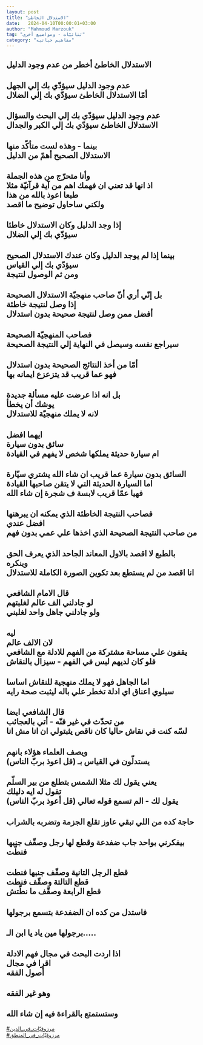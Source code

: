 ```yaml
---
layout: post
title: "الاستدلال الخاطئ"
date:   2024-04-10T00:00:01+03:00
author: "Mahmoud Marzouk"
tag: "ثنائيّات - ومواضيع أخرى"
category: "مفاهيم حياتيه"
---
```



الاستدلال الخاطئ أخطر من عدم وجود الدليل  
-  
عدم وجود الدليل سيؤدّي بك إلي الجهل  
أمّا الاستدلال الخاطئ سيؤدّي بك إلي الضلال  
-  
عدم وجود الدليل سيؤدّي بك إلي البحث والسؤال  
الاستدلال الخاطئ سيؤدّي بك إلي الكبر والجدال  
-  
بينما - وهذه لست متأكّد منها  
الاستدلال الصحيح أهمّ من الدليل  
-  
وأنا متحرّج من هذه الجملة  
اذ انها قد تعني ان فهمك اهم من آية قرآنيّة مثلا  
طبعا اعوذ بالله من هذا  
ولكني ساحاول توضيح ما اقصد  
-  
إذا وجد الدليل وكان الاستدلال خاطئا  
سيؤدّي بك إلي الضلال  
-  
بينما إذا لم يوجد الدليل وكان عندك الاستدلال
الصحيح  
سيؤدّي بك إلي القياس  
ومن ثم الوصول لنتيجة  
-  
بل إنّي أري أنّ صاحب منهجيّة الاستدلال الصحيحة  
إذا وصل لنتيجة خاطئة  
أفضل ممن وصل لنتيجة صحيحة بدون استدلال  
-  
فصاحب المنهجيّة الصحيحة  
سيراجع نفسه وسيصل في النهاية إلي النتيجة
الصحيحة  
-  
أمّا من أخذ النتائج الصحيحة بدون استدلال  
فهو عما قريب قد يتزعزع ايمانه بها  
-  
بل انه اذا عرضت عليه مسألة جديدة  
يوشك أن يخطأ  
لانه لا يملك منهجيّة للاستدلال  
-  
ايهما افضل  
سائق بدون سيارة  
ام سيارة حديثة يملكها شخص لا يفهم في القيادة  
-  
السائق بدون سيارة عما قريب ان شاء الله يشتري
سيّارة  
اما السيارة الحديثة التي لا يتقن صاحبها القيادة  
فهيا عمّا قريب لابسة ف شجرة إن شاء الله  
-  
فصاحب النتيجة الخاطئة الذي يمكنه ان يبرهنها  
افضل عندي  
من صاحب النتيجة الصحيحة الذي اخذها علي عمي بدون
فهم  
-  
بالطبع لا اقصد بالاول المعاند الجاحد الذي يعرف الحق
وينكره  
انا اقصد من لم يستطع بعد تكوين الصورة الكاملة
للاستدلال  
-  
قال الامام الشافعي  
لو جادلني الف عالم لغلبتهم  
ولو جادلني جاهل واحد لغلبني  
-  
ليه  
لان الالف عالم  
يقفون علي مساحة مشتركة من الفهم للادلة مع
الشافعي  
فلو كان لديهم لبس في الفهم - سيزال بالنقاش  
-  
اما الجاهل فهو لا يملك منهجية للنقاش اساسا  
سيلوي اعناق اي ادلة تخطر علي باله ليثبت صحة
رايه  
-  
قال الشافعي ايضا  
من تحدّث في غير فنّه - أتي بالعجائب  
لسّه كنت في نقاش حاليا كان ناقص يثبتولي ان انا مش
انا  
-  
ويصف العلماء هؤلاء بانهم  
يستدلّون في القياس بـ (قل اعوذ بربّ الناس)  
-  
يعني يقول لك مثلا الشمس بتطلع من بير السلّم  
تقول له ايه دليلك  
يقول لك - الم تسمع قوله تعالي (قل أعوذ بربّ
الناس)  
-  
حاجة كده من اللي تبقي عاوز تقلع الجزمة وتضربه
بالشراب  
-  
بيفكرني بواحد جاب ضفدعة وقطع لها رجل وصقّف جنبها  
فنطّت  
-  
قطع الرجل التانية وصقّف جنبها فنطت  
قطع التالتة وصقّف فنطت  
قطع الرابعة وصقّف ما نطّتش  
-  
فاستدل من كده ان الضفدعة بتسمع برجولها  
-  
برجولها مين ياد يا ابن الـ.....  
-  
اذا اردت البحث في مجال فهم الادلة  
اقرا في مجال  
أصول الفقه  
-  
وهو غير الفقه  
-  
وستستمتع بالقراءة فيه إن شاء الله  
-  
[<u>\#مرزوقيّات\_في\_الدين</u>](https://www.facebook.com/hashtag/مرزوقيّات_في_الدين?source=feed_text)  
[<u>\#مرزوقيّات\_في\_المنطق</u>](https://www.facebook.com/hashtag/مرزوقيّات_في_المنطق?source=feed_text)
